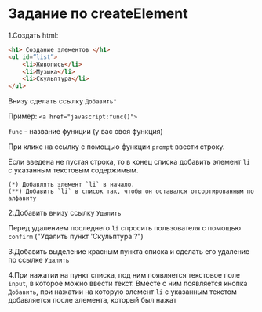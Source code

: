 # Задание по createElement

1.Создать html:

```html
<h1> Создание элементов </h1>
<ul id=”list”>
	<li>Живопись</li>
	<li>Музыка</li>
	<li>Скульптура</li>
</ul>
```

Внизу сделать ссылку `Добавить"`

Пример: `<a href="javascript:func()">` 

`func` - название функции (у вас своя функция)

При клике на ссылку с помощью функции `prompt` ввести строку.

Если введена не пустая строка, то в конец списка добавить элемент `li` с указанным текстовым содержимым.

    (*) Добавлять элемент `li` в начало.
    (**) Добавить `li` в список так, чтобы он оставался отсортированным по алфавиту

2.Добавить внизу ссылку `Удалить`

Перед удалением последнего `li` спросить пользователя с помощью `confirm` ("Удалить пункт 'Скульптура'?")

3.Добавить выделение красным пункта списка и сделать его удаление по ссылке `Удалить`

4.При нажатии на пункт списка, под ним появляется текстовое поле `input`, в которое можно ввести текст. Вместе с ним появляется кнопка `Добавить`, при нажатии на которую элемент `li` с указанным текстом добавляется после элемента, который был нажат



